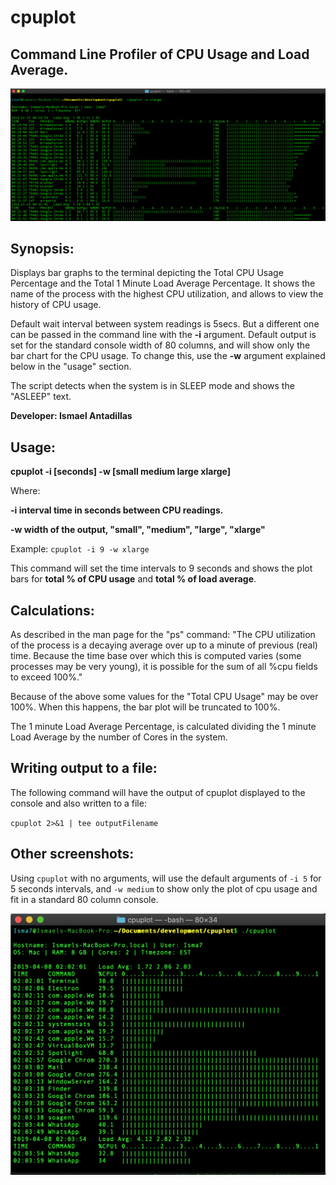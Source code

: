 # cpuplot

## Command Line Profiler of CPU Usage and Load Average.

![](cpuplot%20xlarge%20screenshot.png)


## Synopsis:
Displays bar graphs to the terminal depicting the Total CPU Usage Percentage and the Total 1 Minute Load Average Percentage.  It shows the name of the process with the highest CPU utilization, and allows to view the history of CPU usage.

Default wait interval between system readings is 5secs. But a different one can be passed in the command line with the **-i** argument.  Default output is set for the standard console width of 80 columns, and will show only the bar chart for the CPU usage.  To change this, use the **-w** argument explained below in the "usage" section.

The script detects when the system is in SLEEP mode and shows the "ASLEEP" text.

**Developer: Ismael Antadillas**



## Usage: 
**cpuplot -i [seconds] -w [small medium large xlarge]**

Where:

**-i interval time in seconds between CPU readings.**

**-w width of the output, "small", "medium", "large", "xlarge"**

Example: `cpuplot -i 9 -w xlarge`

This command will set the time intervals to 9 seconds and shows the plot bars for **total % of CPU usage** and **total % of load average**.


## Calculations:
As described in the man page for the "ps" command:
"The CPU utilization of the process is a decaying average over up to a
minute of previous (real) time.  Because the time base over which this
is computed varies (some processes may be very young), it is possible
for the sum of all %cpu fields to exceed 100%."

Because of the above some values for the "Total CPU Usage" may be over 100%.
When this happens, the bar plot will be truncated to 100%.

The 1 minute Load Average Percentage, is calculated dividing the 1 minute
Load Average by the number of Cores in the system.

## Writing output to a file:
The following command will have the output of cpuplot displayed to the console and also written to a file: 

`cpuplot 2>&1 | tee outputFilename`

## Other screenshots:
Using `cpuplot` with no arguments, will use the default arguments of `-i 5` for 5 seconds intervals, and `-w medium` to show only the plot of cpu usage and fit in a standard 80 column console.

![](cpuplot_default.png)

